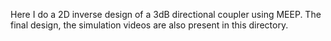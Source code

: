 Here I do a 2D inverse design of a 3dB directional coupler using MEEP. The final design, the simulation videos are also present in this directory.
